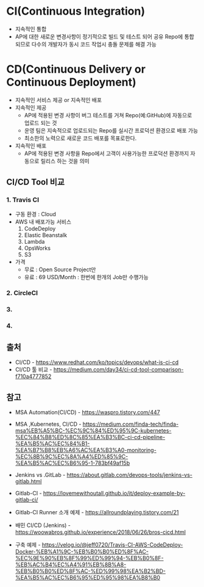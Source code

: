 # CI(Continuous Integration)

 - 지속적인 통합
 - AP에 대한 새로운 변경사항이 정기적으로 빌드 및 테스트 되어 공유 Repo에 통합되므로 다수의 개발자가 동시 코드 작업시 충돌 문제를 해결 가능

# CD(Continuous Delivery or Continuous Deployment)
 - 지속적인 서비스 제공 or 지속적인 배포
 - 지속적인 제공
    - AP에 적용된 변경 사항이 버그 테스트를 거쳐 Repo(예:GitHub)에 자동으로 업로드 되는 것
    - 운영 팀은 지속적으로 업로드되는 Repo를 실시간 프로덕션 환경으로 배포 가능 
    - 최소한의 노력으로 새로운 코드 배포를 목표로한다.
 - 지속적인 배포
    - AP에 적용된 변경 사항을 Repo에서 고객이 사용가능한 프로덕션 환경까지 자동으로 릴리스 하는 것을 의미

## CI/CD Tool 비교

 ### 1. Travis CI
 
  - 구동 환경 : Cloud
  - AWS 내 배포가능 서비스
    1. CodeDeploy
    1. Elastic Beanstalk
    1. Lambda
    1. OpsWorks
    1. S3
  - 가격
    - 무료 : Open Source Project만
    - 유료 : 69 USD/Month : 한번에 한개의 Job만 수행가능

 ### 2. CircleCI
 ### 3. 
 ### 4. 


## 출처

 - CI/CD - https://www.redhat.com/ko/topics/devops/what-is-ci-cd
 - CI/CD 툴 비교 - https://medium.com/day34/ci-cd-tool-comparison-f710a4777852

 ## 참고
   
  - MSA Automation(CI/CD) - https://waspro.tistory.com/447
  - MSA ,Kubernetes, CI/CD - https://medium.com/finda-tech/finda-msa%EB%A5%BC-%EC%9C%84%ED%95%9C-kubernetes-%EC%84%B8%ED%8C%85%EA%B3%BC-ci-cd-pipeline-%EA%B5%AC%EC%84%B1-%EA%B7%B8%EB%A6%AC%EA%B3%A0-monitoring-%EC%8B%9C%EC%8A%A4%ED%85%9C-%EA%B5%AC%EC%B6%95-1-783bf49af15b

  - Jenkins vs .GitLab - https://about.gitlab.com/devops-tools/jenkins-vs-gitlab.html
  
  - Gitlab-CI - https://lovemewithoutall.github.io/it/deploy-example-by-gitlab-ci/
  - Gitlab-CI Runner 소개 예제 - https://allroundplaying.tistory.com/21

  - 배민 CI/CD (Jenkins) - https://woowabros.github.io/experience/2018/06/26/bros-cicd.html

  - 구축 예제 - https://velog.io/@jeff0720/Travis-CI-AWS-CodeDeploy-Docker-%EB%A1%9C-%EB%B0%B0%ED%8F%AC-%EC%9E%90%EB%8F%99%ED%99%94-%EB%B0%8F-%EB%AC%B4%EC%A4%91%EB%8B%A8-%EB%B0%B0%ED%8F%AC-%ED%99%98%EA%B2%BD-%EA%B5%AC%EC%B6%95%ED%95%98%EA%B8%B0